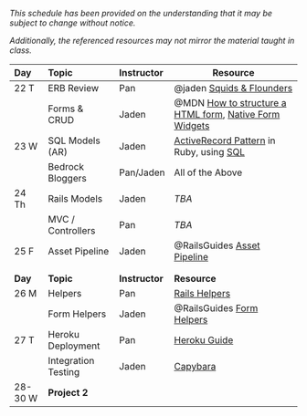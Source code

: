 *This schedule has been provided on the understanding that it may be subject to change without notice.*

*Additionally, the referenced resources may not mirror the material taught in class.*

| Day  | Topic               | Instructor | Resource         |
|:-----|:--------------------|:-----------|------------------|
| 22 T | ERB Review          | Pan        | @jaden [Squids & Flounders](http://squids-flounders.herokuapp.com)   |
|      | Forms & CRUD        | Jaden      | @MDN [How to structure a HTML form](https://developer.mozilla.org/en-US/docs/Web/Guide/HTML/Forms/How_to_structure_an_HTML_form), [Native Form Widgets](https://developer.mozilla.org/en-US/docs/Web/Guide/HTML/Forms/The_native_form_widgets)   |
| 23 W | SQL Models (AR)     | Jaden      | [ActiveRecord Pattern](http://www.martinfowler.com/eaaCatalog/activeRecord.html) in Ruby, using [SQL](https://en.wikipedia.org/wiki/SQL)   |
|      | Bedrock Bloggers    | Pan/Jaden  | All of the Above   |
| 24 Th| Rails Models        | Jaden      | *TBA*   |
|      | MVC / Controllers   | Pan        | *TBA*   |
| 25 F | Asset Pipeline      | Jaden      | @RailsGuides [Asset Pipeline](http://guides.rubyonrails.org/asset_pipeline.html)   |
|||||
|||||
| **Day**  | **Topic**               | **Instructor** | **Resource**         |
| 26 M | Helpers             | Pan        | [Rails Helpers](http://api.rubyonrails.org/classes/ActionController/Helpers.html)   |
|      | Form Helpers        | Jaden      | @RailsGuides [Form Helpers](http://guides.rubyonrails.org/form_helpers.html)   |
| 27 T | Heroku Deployment   | Pan        | [Heroku Guide](https://devcenter.heroku.com/articles/rails4)   |
|      | Integration Testing | Jaden      | [Capybara](http://jnicklas.github.io/capybara/)   |
| 28-30 W | **Project 2** ||||
